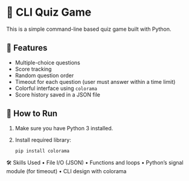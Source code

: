 # 🧠 CLI Quiz Game

This is a simple command-line based quiz game built with Python.

## 🎯 Features

- Multiple-choice questions
- Score tracking
- Random question order
- Timeout for each question (user must answer within a time limit)
- Colorful interface using `colorama`
- Score history saved in a JSON file

## 🚀 How to Run

1. Make sure you have Python 3 installed.
2. Install required library:

   ```bash
   pip install colorama

🛠️ Skills Used
	•	File I/O (JSON)
	•	Functions and loops
	•	Python’s signal module (for timeout)
	•	CLI design with colorama
